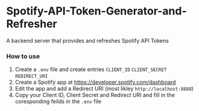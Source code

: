 # Spotify-API-Token-Generator-and-Refresher
A backend server that provides and refreshes Spotify API Tokens

### How to use

1. Create a `.env` file and create entries `CLIENT_ID` `CLIENT_SECRET` `REDIRECT_URI`
2. Create a Spotify app at https://developer.spotify.com/dashboard
3. Edit the app and add a Redirect URI (most likley `http://localhost:8888`)
4. Copy your Client ID, Client Secret and Redirect URI and fill in the coresponding feilds in the `.env` file

